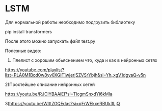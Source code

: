# LSTM
Для нормальной работы необходимо подгрузить библиотеку


pip install transformers


После этого можно запускать файл test.py


Полезные видео:


1) Плелист с хорошим обьяснением что, куда и как в нейронных сетях


https://youtube.com/playlist?list=PLA0M1Bcd0w8yv0XGiF1wjerjSZVSrYbjh&si=Yh_xgV1dgyaQ-v5n


2)Простейшее описание нейронных сетей


https://youtu.be/RJCIYBAAiEI?si=TlcgmSnxdYi6kMIa


3)https://youtu.be/WIttZGQEdas?si=qFrWEkxeRBUk3LjQ
